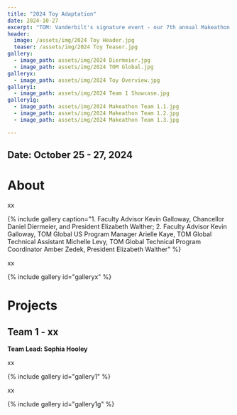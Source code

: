 ```yaml
---
title: "2024 Toy Adaptation"
date: 2024-10-27
excerpt: "TOM: Vanderbilt's signature event - our 7th annual Makeathon."
header:
  image: /assets/img/2024 Toy Header.jpg
  teaser: /assets/img/2024 Toy Teaser.jpg
gallery:
  - image_path: assets/img/2024 Diermeier.jpg
  - image_path: assets/img/2024 TOM Global.jpg
galleryx:
  - image_path: assets/img/2024 Toy Overview.jpg
gallery1:
  - image_path: assets/img/2024 Team 1 Showcase.jpg
gallery1g:
  - image_path: assets/img/2024 Makeathon Team 1.1.jpg
  - image_path: assets/img/2024 Makeathon Team 1.2.jpg
  - image_path: assets/img/2024 Makeathon Team 1.3.jpg

---
```


## Date: October 25 - 27, 2024<br>

# About

xx

{% include gallery caption="1. Faculty Advisor Kevin Galloway, Chancellor Daniel Diermeier, and President Elizabeth Walther; 2. Faculty Advisor Kevin Galloway, TOM Global US Program Manager Arielle Kaye, TOM Global Technical Assistant Michelle Levy, TOM Global Technical Program Coordinator Amber Zedek, President Elizabeth Walther" %}

xx

{% include gallery id="galleryx" %}

# Projects

## Team 1 - xx

**Team Lead: Sophia Hooley**<br>

xx

{% include gallery id="gallery1" %}

xx

{% include gallery id="gallery1g" %}

